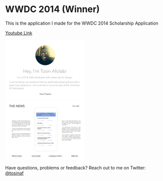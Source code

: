 WWDC 2014 (Winner)
======

This is the application I made for the WWDC 2014 Scholarship Application

[Youtube Link](http://youtu.be/OVu5M5hHTB8)

<img src="https://raw.githubusercontent.com/TosinAF/WWDC-2014/master/Screenshots/HomeView.png" height="50%" width="50%" />
<img src="https://raw.githubusercontent.com/TosinAF/WWDC-2014/master/Screenshots/ProjectView.png" height="50%" width="50%" />

Have questions, problems or feedback? Reach out to me on Twitter: [@tosinaf](https://twitter.com/tosinaf)
